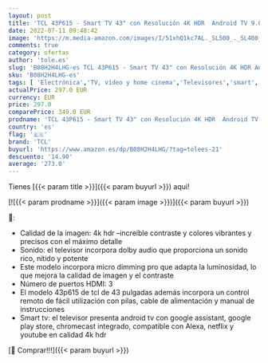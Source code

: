 ```yaml
---
layout: post
title: 'TCL 43P615 - Smart TV 43" con Resolución 4K HDR  Android TV 9.0  WiFi  Ultra HD  Micro Dimming Pro  Dolby Audio  Compatible con Google Assistant y Alexa'
date: 2022-07-11 09:48:42
image: 'https://m.media-amazon.com/images/I/51xhQ1kc7AL._SL500_._SL400_.jpg'
comments: true
category: ofertas
author: 'tole.es'
slug: 'B08H2H4LHG-es TCL 43P615 - Smart TV 43" con Resolución 4K HDR Android TV...'
sku: 'B08H2H4LHG-es'
tags: [ 'Electrónica','TV, vídeo y home cinema','Televisores','smart','tcl','tv','🇪🇸', ]
actualPrice: 297.0 EUR
currency: EUR
price: 297.0
comparePrice: 349.0 EUR
prodname: 'TCL 43P615 - Smart TV 43" con Resolución 4K HDR  Android TV 9.0  WiFi  Ultra HD  Micro Dimming Pro  Dolby Audio  Compatible con Google Assistant y Alexa'
country: 'es'
flag: '🇪🇸'
brand: 'TCL'
buyurl: 'https://www.amazon.es/dp/B08H2H4LHG/?tag=tolees-21'
descuento: '14.90'
average: '273.0'
---
```


Tienes [{{< param title >}}]({{< param buyurl >}}) aqui!

[![{{< param prodname >}}]({{< param image >}})]({{< param buyurl >}})

🔎:

- Calidad de la imagen: 4k hdr –increíble contraste y colores vibrantes y precisos con el máximo detalle
- Sonido: el televisor incorpora dolby audio que proporciona un sonido rico, nítido y potente
- Este modelo incorpora micro dimming pro que adapta la luminosidad, lo que mejora la calidad de imagen y el contraste
- Número de puertos HDMI: 3
- El modelo 43p615 de tcl de 43 pulgadas además incorpora un control remoto de fácil utilización con pilas, cable de alimentación y manual de instrucciones
- Smart tv: el televisor presenta android tv con google assistant, google play store, chromecast integrado, compatible con Alexa, netflix y youtube en calidad 4k hdr

[🛒 Comprar!!!]({{< param buyurl >}})
